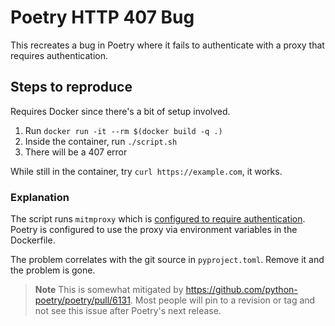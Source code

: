 
# Poetry HTTP 407 Bug

This recreates a bug in Poetry where it fails to authenticate with a proxy that requires authentication.

## Steps to reproduce

Requires Docker since there's a bit of setup involved.

1. Run `docker run -it --rm $(docker build -q .)`
2. Inside the container, run `./script.sh`
3. There will be a 407 error

While still in the container, try `curl https://example.com`, it works.

### Explanation

The script runs `mitmproxy` which is [configured to require authentication](mitm-config.yaml). Poetry is configured to use the proxy via environment variables in the Dockerfile. 

The problem correlates with the git source in `pyproject.toml`. Remove it and the problem is gone.

> **Note** This is somewhat mitigated by https://github.com/python-poetry/poetry/pull/6131. Most people will pin to a revision or tag and not see this issue after Poetry's next release.
